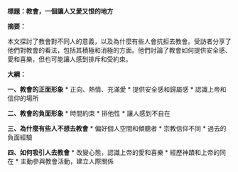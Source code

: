**標題：教會，一個讓人又愛又恨的地方**

**摘要：**

本文探討了教會對不同人的意義，以及為什麼有些人會抗拒去教會。受訪者分享了他們對教會的看法，包括其積極和消極的方面。他們討論了教會如何提供安全感、愛和喜樂，但也可能讓人感到排斥和受約束。

**大綱：**

**一、教會的正面形象**
    * 正向、熱情、充滿愛
    * 提供安全感和歸屬感
    * 認識上帝和信仰的場所

**二、教會的負面形象**
    * 時間約束
    * 排他性
    * 讓人感到不自在

**三、為什麼有些人不想去教會**
    * 偏好個人空間和傾聽者
    * 宗教信仰不同
    * 過去的負面經驗

**四、如何吸引人去教會**
    * 改變心態，認識上帝的愛和喜樂
    * 經歷神蹟和上帝的同在
    * 主動參與教會活動，建立人際關係